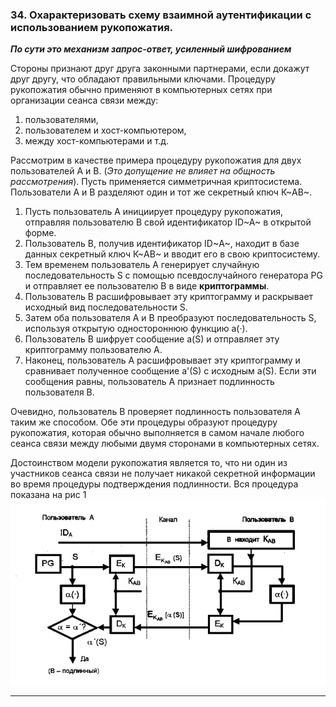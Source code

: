 ### 34. Охарактеризовать схему взаимной аутентификации с использованием рукопожатия.
***По сути это механизм запрос-ответ, усиленный шифрованием***

Стороны признают друг друга законными партнерами, если докажут друг другу, что обладают правильными ключами. 
Процедуру рукопожатия обычно применяют в компьютерных сетях при организации сеанса связи между:
1. пользователями,
2. пользователем и хост-компьютером,
3. между хост-компьютерами и т.д. 

Рассмотрим в качестве примера процедуру рукопожатия для двух пользователей А и В. (*Это допущение не влияет на общность рассмотрения*). Пусть применяется симметричная криптосистема. Пользователи А и В разделяют один и тот же секретный кпюч К~AB~.

1. Пусть пользователь А инициирует процедуру рукопожатия, отправляя пользователю В свой идентификатор ID~A~ в открытой форме.
2. Пользователь В, получив идентификатор ID~А~, находит в базе данных секретный ключ К~AB~ и вводит его в свою криптосистему.
3. Тем временем пользователь А генерирует случайную последовательность S с помощью псевдослучайного генератора РG и отправляет ее пользователю В в виде **криптограммы**.
4. Пользователь В расшифровывает эту криптограмму и раскрывает исходный вид последовательности S.
5. Затем оба пользователя А и В преобразуют последовательность S, используя открытую одностороннюю функцию a(·).
6. Пользователь В шифрует сообщение a(S) и отправляет эту криптограмму пользователю А.
7. Наконец, пользователь А расшифровывает эту криптограмму и сравнивает полученное сообщение a'(S) с исходным a(S). Если эти сообщения равны, пользователь А признает подлинность пользователя В.


Очевидно, пользователь В проверяет подлинность пользователя А таким же способом. Обе эти процедуры образуют процедуру рукопожатия, которая обычно выполняется в самом начале любого сеанса связи между любыми двумя сторонами в компьютерных сетях.

Достоинством модели рукопожатия является то, что ни один из участников сеанса связи не получает никакой секретной информации во время процедуры подтверждения подлинности.
Вся процедура показана на рис 1
![Рисунок 1 - Схема процедуры рукопожатия (пользователь А проверяет подлинность пользователя В)](/images/схема%20аутентификации%20с%20рукопожатием.png)

___
